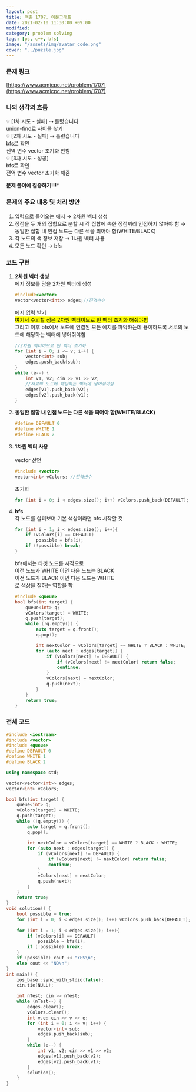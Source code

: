 ```yaml
---
layout: post
title: 백준 1707. 이분그래프
date: 2021-02-10 11:30:00 +09:00
modified: 
category: problem solving
tags: [ps, c++, bfs]
image: "/assets/img/avatar_code.png"
cover: "../puzzle.jpg"
---
```


### 문제 링크
[https://www.acmicpc.net/problem/1707](https://www.acmicpc.net/problem/1707)

### 나의 생각의 흐름
💡 [1차 시도 - 실패] ⇢ 틀렸습니다<br>
    union-find로 사이클 찾기<br>
💡 [2차 시도 - 실패] ⇢ 틀렸습니다<br>
    bfs로 확인<br>
    전역 변수 vector 초기화 안함<br>
💡 [3차 시도 - 성공]<br>
    bfs로 확인<br>
    전역 변수 vector 초기화 해줌<br>      

**문제 풀이에 집중하기!!!***


### 문제의 주요 내용 및 처리 방안
1. 입력으로 들어오는 에지 → 2차원 벡터 생성
1. 정점을 두 개의 집합으로 분할 시 각 집합에 속한 정점끼리 인접하지 않아야 함 → 동일한 집합 내 인접 노드는 다른 색을 띄어야 함(WHITE/BLACK)
1. 각 노드의 색 정보 저장 → 1차원 벡터 사용
1. 모든 노드 확인 → bfs

### 코드 구현 
1. **2차원 벡터 생성**<br>
    에지 정보를 담을 2차원 벡터에 생성
    ```c++
    #include<vector>
    vector<vector<int>> edges;//전역변수
    ```
    에지 입력 받기<br>
    <mark>여기서 주의할 점은 2차원 벡터이므로 빈 벡터 초기화 해줘야함</mark><br>
    그리고 이후 bfs에서 노드에 연결된 모든 에지를 파악하는데 용이하도록 서로의 노드에 해당하는 벡터에 넣어줘야함<br>
    
    ```c++
    //2차원 벡터이므로 빈 벡터 초기화
    for (int i = 0; i <= v; i++) {
        vector<int> sub;
        edges.push_back(sub);
    }
    while (e--) {
        int v1, v2; cin >> v1 >> v2;
        //서로의 노드에 해당하는 벡터에 넣어줘야함
        edges[v1].push_back(v2);
        edges[v2].push_back(v1);
    }
    ```
1. **동일한 집합 내 인접 노드는 다른 색을 띄어야 함(WHITE/BLACK)**<br>
    ```c++
    #define DEFAULT 0
    #define WHITE 1
    #define BLACK 2
    ```
1. **1차원 벡터 사용**<br>  
    vector 선언
    ```c++
    #include <vector>
    vector<int> vColors; //전역변수
    ```
    초기화
    ```c++
    for (int i = 0; i < edges.size(); i++) vColors.push_back(DEFAULT);
    ```
1. **bfs**<br>
    각 노드를 살펴보며 기본 색상이라면 bfs 시작할 것
    ```c++
    for (int i = 1; i < edges.size(); i++){
        if (vColors[i] == DEFAULT) 
            possible = bfs(i);
        if (!possible) break;
    }
    ```
    bfs에서는 타겟 노드를 시작으로<br>
    이전 노드가 WHITE 이면 다음 노드는 BLACK<br>
    이전 노드가 BLACK 이면 다음 노드는 WHITE<br>
    로 색상을 칠하는 역할을 함
    ```c++
    #include <queue>
    bool bfs(int target) {
        queue<int> q;
        vColors[target] = WHITE;
        q.push(target);
        while (!q.empty()) {
            auto target = q.front();
            q.pop();

            int nextColor = vColors[target] == WHITE ? BLACK : WHITE;
            for (auto next : edges[target]) {
                if (vColors[next] != DEFAULT) {
                    if (vColors[next] != nextColor) return false;
                    continue;
                }
                vColors[next] = nextColor;
                q.push(next);
            }
        }
        return true;
    }
    ```

### 전체 코드
```c++
#include <iostream>
#include <vector>
#include <queue>
#define DEFAULT 0
#define WHITE 1
#define BLACK 2

using namespace std;

vector<vector<int>> edges;
vector<int> vColors;

bool bfs(int target) {
    queue<int> q;
    vColors[target] = WHITE;
    q.push(target);
    while (!q.empty()) {
        auto target = q.front();
        q.pop();

        int nextColor = vColors[target] == WHITE ? BLACK : WHITE;
        for (auto next : edges[target]) {
            if (vColors[next] != DEFAULT) {
                if (vColors[next] != nextColor) return false;
                continue;
            }
            vColors[next] = nextColor;
            q.push(next);
        }
    }
    return true;
}
void solution() {
    bool possible = true;
    for (int i = 0; i < edges.size(); i++) vColors.push_back(DEFAULT);
    
    for (int i = 1; i < edges.size(); i++){
        if (vColors[i] == DEFAULT) 
            possible = bfs(i);
        if (!possible) break;
    }
    if (possible) cout << "YES\n";
    else cout << "NO\n";
}
int main() {
    ios_base::sync_with_stdio(false);
    cin.tie(NULL);

    int nTest; cin >> nTest;
    while (nTest--) {
        edges.clear();
        vColors.clear();
        int v,e; cin >> v >> e;
        for (int i = 0; i <= v; i++) {
            vector<int> sub;
            edges.push_back(sub);
        }
        while (e--) {
            int v1, v2; cin >> v1 >> v2;
            edges[v1].push_back(v2);
            edges[v2].push_back(v1);
        }
        solution();
    }
}
```
